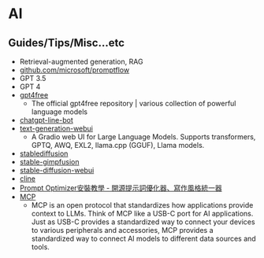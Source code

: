 # AI

## Guides/Tips/Misc...etc

* Retrieval-augmented generation, RAG
* [github.com/microsoft/promptflow](https://github.com/microsoft/promptflow)
* GPT 3.5
* GPT 4
* [gpt4free](https://github.com/xtekky/gpt4free)
    * The official gpt4free repository | various collection of powerful language models
* [chatgpt-line-bot](https://github.com/Lin-jun-xiang/chatgpt-line-bot)
* [text-generation-webui](https://github.com/oobabooga/text-generation-webui)
    * A Gradio web UI for Large Language Models. Supports transformers, GPTQ, AWQ, EXL2, llama.cpp (GGUF), Llama models. 
* [stablediffusion](https://github.com/Stability-AI/stablediffusion)
* [stable-gimpfusion](https://github.com/ArtBIT/stable-gimpfusion)
* [stable-diffusion-webui](https://github.com/AUTOMATIC1111/stable-diffusion-webui)
* [cline](https://github.com/cline/cline)
* [Prompt Optimizer安裝教學 - 開源提示詞優化器、寫作風格統一器](https://ithelp.ithome.com.tw/articles/10369821)
* [MCP](https://modelcontextprotocol.io/introduction)
    * MCP is an open protocol that standardizes how applications provide context to LLMs. Think of MCP like a USB-C port for AI applications. Just as USB-C provides a standardized way to connect your devices to various peripherals and accessories, MCP provides a standardized way to connect AI models to different data sources and tools.